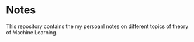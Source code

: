 # Notes
This repository contains the my persoanl notes on different topics of theory of Machine Learning.
